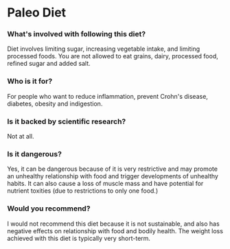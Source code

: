 # Paleo Diet
### What's involved with following this diet? 
Diet involves limiting sugar, increasing vegetable intake, and limiting processed foods. You are not allowed to eat grains, dairy, processed food, refined sugar and added salt. 
### Who is it for? 
For people who want to reduce inflammation, prevent Crohn's disease, diabetes, obesity and indigestion. 
### Is it backed by scientific research? 
Not at all. 
### Is it dangerous? 
Yes, it can be dangerous because of it is very restrictive and may promote an unhealthy relationship with food and trigger developments of unhealthy habits. It can also cause a loss of muscle mass and have potential for nutrient toxities (due to restrictions to only one food.)
### Would you recommend? 
I would not recommend this diet because it is not sustainable, and also has negative effects on relationship with food and bodily health. The weight loss achieved with this diet is typically very short-term. 